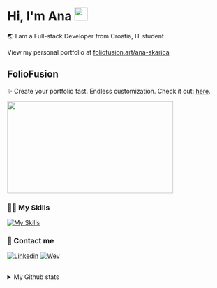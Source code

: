 # Hi, I'm Ana <img src="https://media.giphy.com/media/hvRJCLFzcasrR4ia7z/giphy.gif" width="30px"/>
🌏 I am a Full-stack Developer from Croatia, IT student 

View my personal portfolio at <a href="https://www.foliofusion.art/ana-skarica" target="_blank">foliofusion.art/ana-skarica</a>

## FolioFusion
✨ Create your portfolio fast. Endless customization. Check it out: <a href="https://www.foliofusion.art" target="_blank">here</a>. 

<a href="https://www.youtube.com/watch?v=xq9LXtuduPM">
<img height="210px" width="380px" align="center" src="https://github.com/user-attachments/assets/8fda527f-1c3c-418f-9857-e02a0686e3c8" />
</a>

### 👩‍💻 My Skills
[![My Skills](https://skillicons.dev/icons?i=nextjs,react,vue,angular,tailwind,express,nodejs,laravel,flutter,kotlin,java,cs,blender,figma)](https://skillicons.dev)

### 📲 Contact me
<div class="display:flex">
  
[![Linkedin](https://skillicons.dev/icons?i=linkedin)](https://www.linkedin.com/in/ana-%C5%A1karica-89805120b/)
[![Wev](https://skillicons.dev/icons?i=htmx)](https://www.foliofusion.art/ana-skarica) 

</div>

</br>
<details><summary>
My Github stats
</summary>
<a href="https://github.com/CroAnna/github-readme-stats">
<img height="210px" width="330px" align="center" src="https://github-readme-stats-git-masterrstaa-rickstaa.vercel.app/api/top-langs/?username=croanna&layout=compact&langs_count=10&theme=vision-friendly-dark&bg_color=121212" />
<a href="https://github.com/CroAnna/convoychat">
  <img height="210px" width="510px" align="center" src="https://github-readme-stats-git-masterrstaa-rickstaa.vercel.app/api/?username=croanna&layout=compact&langs_count=10&theme=vision-friendly-dark&bg_color=121212" />
</a>

</details>
